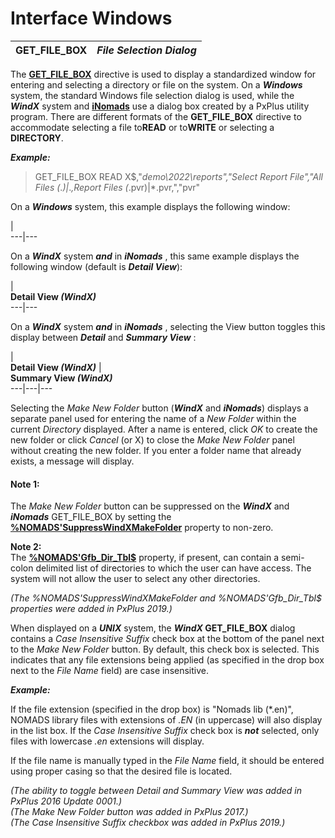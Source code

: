 # Interface Windows

**GET_FILE_BOX** |  **_File Selection Dialog_**  
---|---  
  
The **[GET_FILE_BOX](../../../directives/get_file_box.md)** directive is used to display a standardized window for entering and selecting a directory or file on the system. On a **_Windows_** system, the standard Windows file selection dialog is used, while the **_WindX_** system and **[iNomads](../../../iNOMADS/iNOMADS%20Introduction.md)** use a dialog box created by a PxPlus utility program. There are different formats of the **GET_FILE_BOX** directive to accommodate selecting a file to**READ** or to**WRITE** or selecting a **DIRECTORY**.

**_Example:_**

> GET_FILE_BOX READ X$,"*demo\2022\reports","Select Report File","All Files (*.*)|*.*,Report Files (*.pvr)|*.pvr,","pvr"

On a **_Windows_** system, this example displays the following window:

|   
---|---  
  
On a **_WindX_** system **_and_** in **_iNomads_** , this same example displays the following window (default is **_Detail View_**):

|    
**Detail View _(WindX)_**  
---|---  
  
On a **_WindX_** system **_and_** in **_iNomads_** , selecting the View button toggles this display between **_Detail_** and **_Summary View_** :

|    
**Detail View _(WindX)_** |    
**Summary View _(WindX)_**  
---|---|---  
  
Selecting the _Make New Folder_ button (**_WindX_** and **_iNomads_**) displays a separate panel used for entering the name of a _New Folder_ within the current _Directory_ displayed. After a name is entered, click _OK_ to create the new folder or click _Cancel_ (or X) to close the _Make New Folder_ panel without creating the new folder. If you enter a folder name that already exists, a message will display.

#### **Note 1:**  
The _Make New Folder_ button can be suppressed on the **_WindX_** and **_iNomads_** GET_FILE_BOX by setting the [**%NOMADS'SuppressWindXMakeFolder**](../../../NOMADS%20Graphical%20Application/Appendix/NOMADS%20Variables/Overview.htm#suppressmakefolder) property to non-zero.  
  
**Note 2:**  
The **[%NOMADS'Gfb_Dir_Tbl$](../../../NOMADS%20Graphical%20Application/Appendix/NOMADS%20Variables/Overview.htm#gfbdirtbl)** property, if present, can contain a semi-colon delimited list of directories to which the user can have access. The system will not allow the user to select any other directories.  
  
_(The %NOMADS'SuppressWindXMakeFolder and %NOMADS'Gfb_Dir_Tbl$ properties were added in PxPlus 2019.)_

When displayed on a **_UNIX_** system, the **_WindX_ GET_FILE_BOX** dialog contains a _Case Insensitive Suffix_ check box at the bottom of the panel next to the _Make New Folder_ button. By default, this check box is selected. This indicates that any file extensions being applied (as specified in the drop box next to the _File Name_ field) are case insensitive.

**_Example:_**

If the file extension (specified in the drop box) is "Nomads lib (*.en)", NOMADS library files with extensions of _.EN_ (in uppercase) will also display in the list box. If the _Case Insensitive Suffix_ check box is **_not_** selected, only files with lowercase _.en_ extensions will display.

If the file name is manually typed in the _File Name_ field, it should be entered using proper casing so that the desired file is located.

_(The ability to toggle between Detail and Summary View was added in PxPlus 2016 Update 0001.)  
(The Make New Folder button was added in PxPlus 2017.)_  
_(The Case Insensitive Suffix checkbox was added in PxPlus 2019.)_
